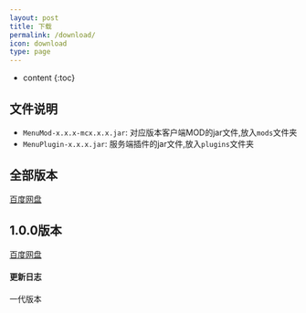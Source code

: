 ```yaml
---
layout: post
title: 下载
permalink: /download/
icon: download
type: page
---
```


* content
{:toc}




## 文件说明
* `MenuMod-x.x.x-mcx.x.x.jar`: 对应版本客户端MOD的jar文件,放入`mods`文件夹
* `MenuPlugin-x.x.x.jar`: 服务端插件的jar文件,放入`plugins`文件夹

## 全部版本
[百度网盘](https://pan.baidu.com/s/1sRLddCdn1gdQCKKYiYiT1g)

## 1.0.0版本
[百度网盘](https://pan.baidu.com/s/1SrTmMBPKogF_gZKhvY-HOg)

#### 更新日志
一代版本
